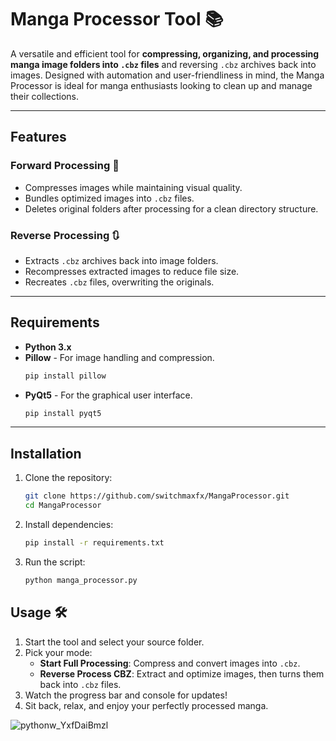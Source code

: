 # Manga Processor Tool 📚  

A versatile and efficient tool for **compressing, organizing, and processing manga image folders into `.cbz` files** and reversing `.cbz` archives back into images. Designed with automation and user-friendliness in mind, the Manga Processor is ideal for manga enthusiasts looking to clean up and manage their collections.  

---

## Features  

### Forward Processing 🔄  
- Compresses images while maintaining visual quality.  
- Bundles optimized images into `.cbz` files.  
- Deletes original folders after processing for a clean directory structure.  

### Reverse Processing 🔃  
- Extracts `.cbz` archives back into image folders.  
- Recompresses extracted images to reduce file size.  
- Recreates `.cbz` files, overwriting the originals.  

---

## Requirements
- **Python 3.x**
- **Pillow** - For image handling and compression.
    ```bash
   pip install pillow
- **PyQt5** - For the graphical user interface.
   ```bash
   pip install pyqt5

---

## Installation 

1. Clone the repository:
   ```bash
   git clone https://github.com/switchmaxfx/MangaProcessor.git
   cd MangaProcessor

2. Install dependencies:
   ```bash
   pip install -r requirements.txt

3. Run the script:
   ```bash
   python manga_processor.py

## **Usage** 🛠️  

1. Start the tool and select your source folder.  
2. Pick your mode:  
   - **Start Full Processing**: Compress and convert images into `.cbz`.  
   - **Reverse Process CBZ**: Extract and optimize images, then turns them back into `.cbz` files.  
3. Watch the progress bar and console for updates! 
4. Sit back, relax, and enjoy your perfectly processed manga. 

![pythonw_YxfDaiBmzl](https://github.com/user-attachments/assets/b8de3407-1e94-44e2-9b79-f87c5b961c90)

